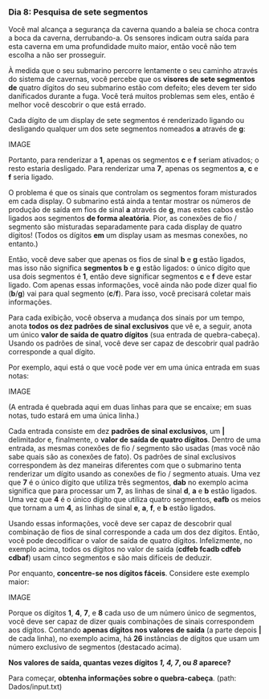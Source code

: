 ### Dia 8: Pesquisa de sete segmentos

Você mal alcança a segurança da caverna quando a baleia se choca contra a boca da caverna, derrubando-a. Os sensores indicam outra saída para esta caverna em uma profundidade muito maior, então você não tem escolha a não ser prosseguir.

À medida que o seu submarino percorre lentamente o seu caminho através do sistema de cavernas, você percebe que os **visores de sete segmentos de** quatro dígitos do seu submarino estão com defeito; eles devem ter sido danificados durante a fuga. Você terá muitos problemas sem eles, então é melhor você descobrir o que está errado.

Cada dígito de um display de sete segmentos é renderizado ligando ou desligando qualquer um dos sete segmentos nomeados **a** através de **g**:

IMAGE

Portanto, para renderizar a **1**, apenas os segmentos **c** e **f** seriam ativados; o resto estaria desligado. Para renderizar uma **7**, apenas os segmentos **a**, **c** e **f** seria ligado.

O problema é que os sinais que controlam os segmentos foram misturados em cada display. O submarino está ainda a tentar mostrar os números de produção de saída em fios de sinal **a** através de **g**, mas estes cabos estão ligados aos segmentos **de forma aleatória**. Pior, as conexões de fio / segmento são misturadas separadamente para cada display de quatro dígitos! (Todos os dígitos **em** um display usam as mesmas conexões, no entanto.)

Então, você deve saber que apenas os fios de sinal **b** e **g** estão ligados, mas isso não significa **segmentos b** e **g** estão ligados: o único dígito que usa dois segmentos é **1**, então deve significar segmentos **c** e **f** deve estar ligado. Com apenas essas informações, você ainda não pode dizer qual fio (**b**/**g**) vai para qual segmento (**c**/**f**). Para isso, você precisará coletar mais informações.

Para cada exibição, você observa a mudança dos sinais por um tempo, anota **todos os dez padrões de sinal exclusivos** que vê e, a seguir, anota um único **valor de saída de quatro dígitos** (sua entrada de quebra-cabeça). Usando os padrões de sinal, você deve ser capaz de descobrir qual padrão corresponde a qual dígito.

Por exemplo, aqui está o que você pode ver em uma única entrada em suas notas:

IMAGE

(A entrada é quebrada aqui em duas linhas para que se encaixe; em suas notas, tudo estará em uma única linha.)

Cada entrada consiste em dez **padrões de sinal exclusivos**, um **|** delimitador e, finalmente, o **valor de saída de quatro dígitos**. Dentro de uma entrada, as mesmas conexões de fio / segmento são usadas (mas você não sabe quais são as conexões de fato). Os padrões de sinal exclusivos correspondem às dez maneiras diferentes com que o submarino tenta renderizar um dígito usando as conexões de fio / segmento atuais. Uma vez que **7** é o único dígito que utiliza três segmentos, **dab** no exemplo acima significa que para processar um **7**, as linhas de sinal **d**, **a** e **b** estão ligados. Uma vez que **4** é o único dígito que utiliza quatro segmentos, **eafb** os meios que tornam a um **4**, as linhas de sinal **e**, **a**, **f**, e **b** estão ligados.

Usando essas informações, você deve ser capaz de descobrir qual combinação de fios de sinal corresponde a cada um dos dez dígitos. Então, você pode decodificar o valor de saída de quatro dígitos. Infelizmente, no exemplo acima, todos os dígitos no valor de saída (**cdfeb fcadb cdfeb cdbaf**) usam cinco segmentos e são mais difíceis de deduzir.

Por enquanto, **concentre-se nos dígitos fáceis**. Considere este exemplo maior:

IMAGE

Porque os dígitos **1**, **4**, **7**, e **8** cada uso de um número único de segmentos, você deve ser capaz de dizer quais combinações de sinais correspondem aos dígitos. Contando **apenas dígitos nos valores de saída** (a parte depois **|** de cada linha), no exemplo acima, há **26** instâncias de dígitos que usam um número exclusivo de segmentos (destacado acima).

**Nos valores de saída, quantas vezes dígitos *1, 4, 7*, ou *8* aparece?**

Para começar, **obtenha informações sobre o quebra-cabeça**. (path: Dados/input.txt)
